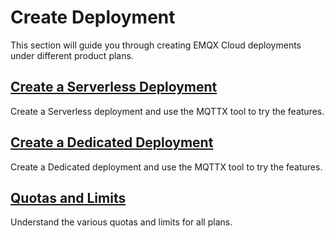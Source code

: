 # Create Deployment

This section will guide you through creating EMQX Cloud deployments under different product plans.

## [Create a Serverless Deployment](./serverless.md)

Create a Serverless deployment and use the MQTTX tool to try the features.

## [Create a Dedicated Deployment](./dedicated.md)

Create a Dedicated deployment and use the MQTTX tool to try the features.

## [Quotas and Limits](./restriction.md)
Understand the various quotas and limits for all plans.